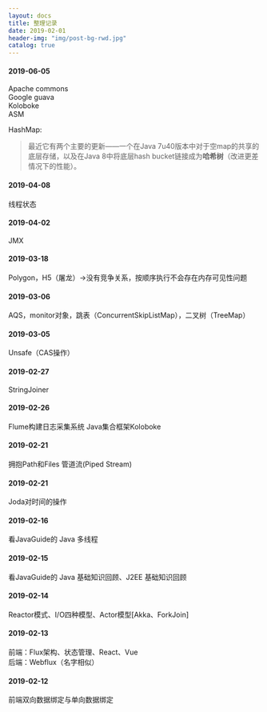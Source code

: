 ```yaml
---
layout: docs
title: 整理记录
date: 2019-02-01
header-img: "img/post-bg-rwd.jpg"
catalog: true
---
```


#### 2019-06-05
Apache commons  
Google guava  
Koloboke  
ASM  

HashMap:
>最近它有两个主要的更新——一个在Java 7u40版本中对于空map的共享的底层存储，以及在Java 8中将底层hash bucket链接成为**哈希树**（改进更差情况下的性能）。

#### 2019-04-08
线程状态

#### 2019-04-02
JMX

#### 2019-03-18
Polygon，H5（屠龙）->没有竞争关系，按顺序执行不会存在内存可见性问题

#### 2019-03-06
AQS，monitor对象，跳表（ConcurrentSkipListMap），二叉树（TreeMap）

#### 2019-03-05
Unsafe（CAS操作）

#### 2019-02-27
StringJoiner

#### 2019-02-26
Flume构建日志采集系统 Java集合框架Koloboke

#### 2019-02-21
拥抱Path和Files 管道流(Piped Stream)

#### 2019-02-21
Joda对时间的操作

#### 2019-02-16
看JavaGuide的 Java 多线程

#### 2019-02-15
看JavaGuide的 Java 基础知识回顾、J2EE 基础知识回顾

#### 2019-02-14
Reactor模式、I/O四种模型、Actor模型[Akka、ForkJoin]

#### 2019-02-13
前端：Flux架构、状态管理、React、Vue  
后端：Webflux（名字相似）

#### 2019-02-12
前端双向数据绑定与单向数据绑定
